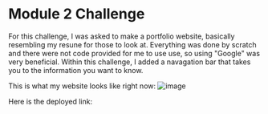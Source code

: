 # **Module 2 Challenge**

For this challenge, I was asked to make a portfolio website, basically resembling my resune for those to look at. 
Everything was done by scratch and there were not code provided for me to use use, so using "Google" was very beneficial. 
Within this challenge, I added a navagation bar that takes you to the information you want to know. 

This is what my website looks like right now:
![image](https://github.com/hyunghung/my-portfolio/assets/97567582/f655a60e-b58f-4184-8a5c-398e2fcd3ddd)

Here is the deployed link:
